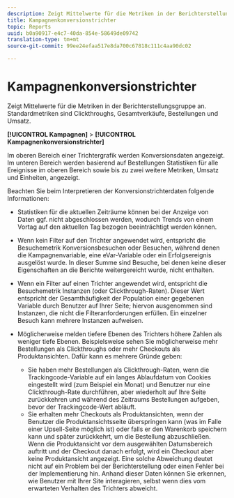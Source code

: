 ```yaml
---
description: Zeigt Mittelwerte für die Metriken in der Berichterstellungsgruppe an. Standardmetriken sind Clickthroughs, Gesamtverkäufe, Bestellungen und Umsatz.
title: Kampagnenkonversionstrichter
topic: Reports
uuid: b0a90917-e4c7-40da-854e-58649de09742
translation-type: tm+mt
source-git-commit: 99ee24efaa517e8da700c67818c111c4aa90dc02

---
```



# Kampagnenkonversionstrichter

Zeigt Mittelwerte für die Metriken in der Berichterstellungsgruppe an. Standardmetriken sind Clickthroughs, Gesamtverkäufe, Bestellungen und Umsatz.

**[!UICONTROL Kampagnen]** &gt; **[!UICONTROL Kampagnenkonversionstrichter]**

Im oberen Bereich einer Trichtergrafik werden Konversionsdaten angezeigt. Im unteren Bereich werden basierend auf Bestellungen Statistiken für alle Ereignisse im oberen Bereich sowie bis zu zwei weitere Metriken, Umsatz und Einheiten, angezeigt.

Beachten Sie beim Interpretieren der Konversionstrichterdaten folgende Informationen:

* Statistiken für die aktuellen Zeiträume können bei der Anzeige von Daten ggf. nicht abgeschlossen werden, wodurch Trends von einem Vortag auf den aktuellen Tag bezogen beeinträchtigt werden können.
* Wenn kein Filter auf den Trichter angewendet wird, entspricht die Besuchemetrik Konversionsbesuchen oder Besuchen, während denen die Kampagnenvariable, eine eVar-Variable oder ein Erfolgsereignis ausgelöst wurde. In dieser Summe sind Besuche, bei denen keine dieser Eigenschaften an die Berichte weitergereicht wurde, nicht enthalten.
* Wenn ein Filter auf einen Trichter angewendet wird, entspricht die Besuchemetrik Instanzen (oder Clickthrough-Raten). Dieser Wert entspricht der Gesamthäufigkeit der Population einer gegebenen Variable durch Benutzer auf Ihrer Seite; hiervon ausgenommen sind Instanzen, die nicht die Filteranforderungen erfüllen. Ein einzelner Besuch kann mehrere Instanzen aufweisen.
* Möglicherweise melden tiefere Ebenen des Trichters höhere Zahlen als weniger tiefe Ebenen. Beispielsweise sehen Sie möglicherweise mehr Bestellungen als Clickthroughs oder mehr Checkouts als Produktansichten. Dafür kann es mehrere Gründe geben:

   * Sie haben mehr Bestellungen als Clickthrough-Raten, wenn die Trackingcode-Variable auf ein langes Ablaufdatum von Cookies eingestellt wird (zum Beispiel ein Monat) und Benutzer nur eine Clickthrough-Rate durchführen, aber wiederholt auf Ihre Seite zurückkehren und während des Zeitraums Bestellungen aufgeben, bevor der Trackingcode-Wert abläuft.
   * Sie erhalten mehr Checkouts als Produktansichten, wenn der Benutzer die Produktansichtsseite überspringen kann (was im Falle einer Upsell-Seite möglich ist) oder falls er den Warenkorb speichern kann und später zurückkehrt, um die Bestellung abzuschließen. Wenn die Produktansicht vor dem ausgewählten Datumsbereich auftritt und der Checkout danach erfolgt, wird ein Checkout aber keine Produktansicht angezeigt. Eine solche Abweichung deutet nicht auf ein Problem bei der Berichterstellung oder einen Fehler bei der Implementierung hin. Anhand dieser Daten können Sie erkennen, wie Benutzer mit Ihrer Site interagieren, selbst wenn dies vom erwarteten Verhalten des Trichters abweicht.


